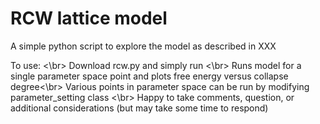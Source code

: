 # RCW lattice model

A simple python script to explore the model as described in XXX

To use: <\br>
Download rcw.py and simply run <\br>
Runs model for a single parameter space point and plots free energy versus collapse degree<\br>
Various points in parameter space can be run by modifying parameter_setting class <\br>
Happy to take comments, question, or additional considerations (but may take some time to respond)


